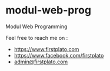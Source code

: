 # modul-web-prog
Modul Web Programming

Feel free to reach me on :
- https://www.firstplato.com
- https://www.facebook.com/firstplato
- admin@firstplato.com
